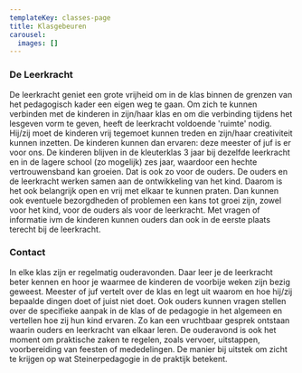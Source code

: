 ```yaml
---
templateKey: classes-page
title: Klasgebeuren
carousel:
  images: []
---
```

### De Leerkracht

De leerkracht geniet een grote vrijheid om in de klas binnen de grenzen van het pedagogisch kader een eigen weg te gaan. Om zich te kunnen verbinden met de kinderen in zijn/haar klas en om die verbinding tijdens het lesgeven vorm te geven, heeft de leerkracht voldoende 'ruimte' nodig. Hij/zij moet de kinderen vrij tegemoet kunnen treden en zijn/haar creativiteit kunnen inzetten. De kinderen kunnen dan ervaren: deze meester of juf is er voor ons.
De kinderen blijven in de kleuterklas 3 jaar bij dezelfde leerkracht en in de lagere school (zo mogelijk) zes jaar, waardoor een hechte vertrouwensband kan groeien. Dat is ook zo voor de ouders. De ouders en de leerkracht werken samen aan de ontwikkeling van het kind. Daarom is het ook belangrijk open en vrij met elkaar te kunnen praten. Dan kunnen ook eventuele bezorgdheden of problemen een kans tot groei zijn, zowel voor het kind, voor de ouders als voor de leerkracht. Met vragen of informatie ivm de kinderen kunnen ouders dan ook in de eerste plaats terecht bij de leerkracht.

### Contact
In elke klas zijn er regelmatig ouderavonden. Daar leer je de leerkracht beter kennen en hoor je waarmee de kinderen de voorbije weken zijn bezig geweest. Meester of juf vertelt over de klas en legt uit waarom en hoe hij/zij bepaalde dingen doet of juist niet doet. Ook ouders kunnen vragen stellen over de specifieke aanpak in de klas of de pedagogie in het algemeen en vertellen hoe zij hun kind ervaren. Zo kan een vruchtbaar gesprek ontstaan waarin ouders en leerkracht van elkaar leren. De ouderavond is ook het moment om praktische zaken te regelen, zoals vervoer, uitstappen, voorbereiding van feesten of mededelingen. De manier bij uitstek om zicht te krijgen op wat Steinerpedagogie in de praktijk betekent.
